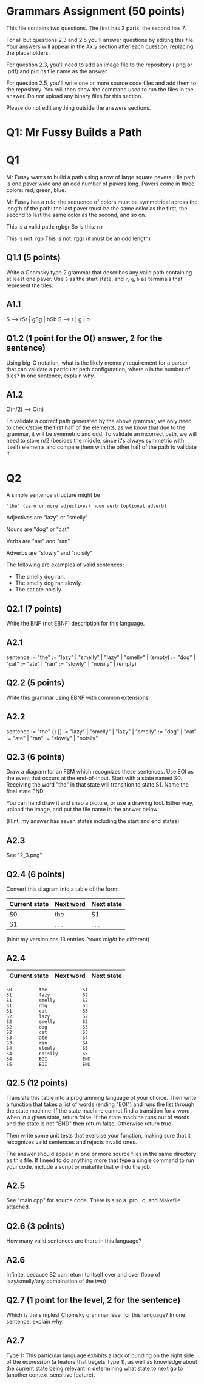 # Grammars Assignment (50 points)

This file contains two questions. The first has 2 parts, the second has 7.

For all but questions 2.3 and 2.5 you'll answer questions by editing this file.
Your answers will appear in the Ax.y section after each question, replacing the
placeholders.

For question 2.3, you'll need to add an image file to the repository (.png or
.pdf) and put its file name as the answer.

For question 2.5, you'll write one or more source code files and add them to the
repository. You will then show the command used to run the files in the answer.
Do _not_ upload any binary files for this section.

Please do not edit anything outside the answers sections.


# Q1: Mr Fussy Builds a Path

# Q1

Mr Fussy wants to build a path using a row of large square pavers. His path is
one paver wide and an odd number of pavers long. Pavers come in three colors:
red, green, blue.

Mr Fussy has a rule: the sequence of colors must be symmetrical across the
length of the path: the last paver must be the same color as the first, the
second to last the same color as the second, and so on.

This is a valid path:  rgbgr
So is this: rrr

This is not: rgb
This is not: rggr    (it must be an odd length)

## Q1.1  (5 points)

Write a Chomsky type 2 grammar that describes any valid path containing at
least one paver. Use `S` as the start state, and `r`, `g`, `b` as terminals that
represent the tiles.

## A1.1

S --> rSr | gSg | bSb
S --> r | g | b


## Q1.2  (1 point for the O() answer, 2 for the sentence)

Using big-O notation, what is the likely memory requirement for a parser that
can validate a particular path configuration, where `n` is the number of tiles?
In one sentence, explain why.

## A1.2

O(n/2) --> O(n)

To validate a correct path generated by the above grammar, we only need to check/store the first half of the elements, as we know that due to the grammar, it will be symmetric and odd. To validate an incorrect path, we will need to store n/2 (besides the middle, since it's always symmetric with itself) elements and compare them with the other half of the path to validate it.


# Q2

A simple sentence structure might be

    "the" (zero or more adjectives) noun verb (optional adverb)

Adjectives are "lazy" or "smelly"

Nouns are "dog" or "cat"

Verbs are "ate" and "ran"

Adverbs are "slowly" and "noisily"

The following are examples of valid sentences:

* The smelly dog ran.
* The smelly dog ran slowly.
* The cat ate noisily.

## Q2.1 (7 points)

Write the BNF (not EBNF) description for this language.

## A2.1

sentence := "the" <adjective> <noun> <verb> <adverb>
    <adjective> := "lazy" <adjective> | "smelly" <adjective> | "lazy" | "smelly" | (empty)
        <noun> := "dog" | "cat"
            <verb> := "ate" | "ran"
                <adverb> := "slowly" | "noisily" | (empty)


## Q2.2 (5 points)

Write this grammar using EBNF with common extensions

## A2.2

sentence := "the" {<adjective>} <noun> <verb> [<adverb>]
    <adjective> := "lazy" <adjective> | "smelly" <adjective> | "lazy" | "smelly"
        <noun> := "dog" | "cat"
            <verb> := "ate" | "ran"
                <adverb> := "slowly" | "noisily"


## Q2.3 (6 points)

  Draw a diagram for an FSM which recognizes these sentences. Use EOI as the
  event that occurs at the end-of-input. Start with a state named S0. Receiving
  the word "the" in that state will transition to state S1. Name the final state
  END.

  You can hand draw it and snap a picture, or use a drawing tool. Either way,
  upload the image, and put the file name in the answer below.

  (Hint: my answer has seven states including the start and end states)


## A2.3

See "2_3.png"


## Q2.4 (6 points)

Convert this diagram into a table of the form:

Current state | Next word | Next state
--------------|-----------|-----------
    S0        |    the    |     S1
    S1        |   . . .   |   . . .

(hint: my version has 13 entries. Yours _might_ be different)

## A2.4

Current state | Next word | Next state
--------------|-----------|-----------
    S0          the             S1
    S1          lazy            S2
    S1          smelly          S2
    S1          dog             S3
    S1          cat             S3
    S2          lazy            S2
    S2          smelly          S2
    S2          dog             S3
    S2          cat             S3
    S3          ate             S4
    S3          ran             S4
    S4          slowly          S5
    S4          noisily         S5
    S4          EOI             END
    S5          EOI             END
    
    


## Q2.5 (12 points)

Translate this table into a programming language of your choice. Then write a
function that takes a list of words (ending "EOI") and runs the list through the
state machine. If the state machine cannot find a transition for a word when in
a given state, return false. If the state machine runs out of words and the
state is not "END" then return false. Otherwise return true.

Then write some unit tests that exercise your function, making sure that it
recognizes valid sentences and rejects invalid ones.

The answer should appear in one or more source files in the same directory as
this file. If I need to do anything more that type a single command to run your
code, include a script or makefile that will do the job.

## A2.5

See "main.cpp" for source code. There is also a .pro, .o, and Makefile attached.


## Q2.6 (3 points)

How many valid sentences are there in this language?

## A2.6

Infinite, because S2 can return to itself over and over (loop of lazy/smelly/any combination of the two)


## Q2.7 (1 point for the level, 2 for the sentence)

Which is the simplest Chomsky grammar level for this language? In one sentence,
explain why.

## A2.7

Type 1: This particular language exhibits a lack of bunding on the right side of the expression (a feature that begets Type 1), as well as knowledge about the current state being relevant in determining what state to next go to (another context-sensitive feature).
